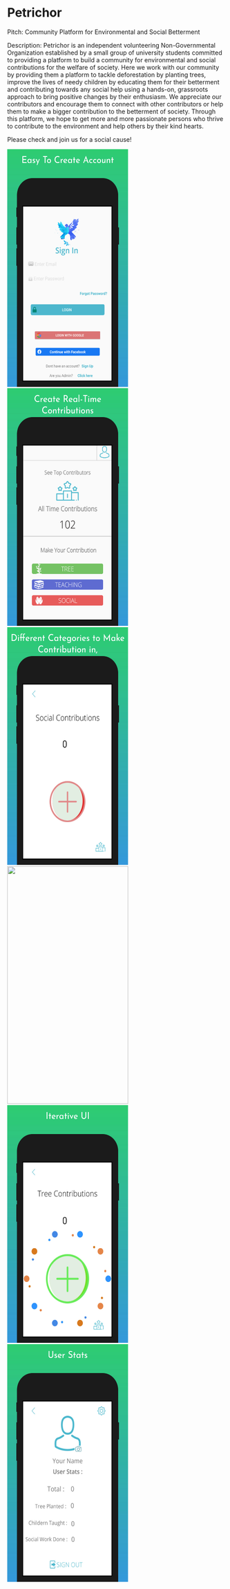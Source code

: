 # Petrichor
Pitch: Community Platform for Environmental and Social Betterment  

Description: Petrichor is an independent volunteering Non-Governmental Organization established by a small group of university students committed to providing a platform to build a community for environmental and social contributions for the welfare of society. Here we work with our community by providing them a platform to tackle deforestation by planting trees, improve the lives of needy children by educating them for their betterment and contributing towards any social help using a hands-on, grassroots approach to bring positive changes by their enthusiasm. We appreciate our contributors and encourage them to connect with other contributors or help them to make a bigger contribution to the betterment of society. Through this platform, we hope to get more and more passionate persons who thrive to contribute to the environment and help others by their kind hearts.  

Please check and join us for a social cause!



<a target='_blank'>
  <img class='header-img' width=280px height=550px src='https://raw.githubusercontent.com/hammadch1/Petrichor/master/Login Screen.jpeg' /><img class='header-img' width=280px height=550px src='https://raw.githubusercontent.com/hammadch1/Petrichor/master/MainPage.jpeg' /><img class='header-img' width=280px height=550px src='https://raw.githubusercontent.com/hammadch1/Petrichor/master/Contribution.jpeg' /><img class='header-img' width=280px height=550px src='https://raw.githubusercontent.com/hammadch1/Petrichor/master/UserslistingByContriution.jpeg' /><img class='header-img' width=280px height=550px src='https://raw.githubusercontent.com/hammadch1/Petrichor/master/Animation.jpeg' /><img class='header-img' width=280px height=550px src='https://raw.githubusercontent.com/hammadch1/Petrichor/master/UserProfile.jpeg' /></a>
